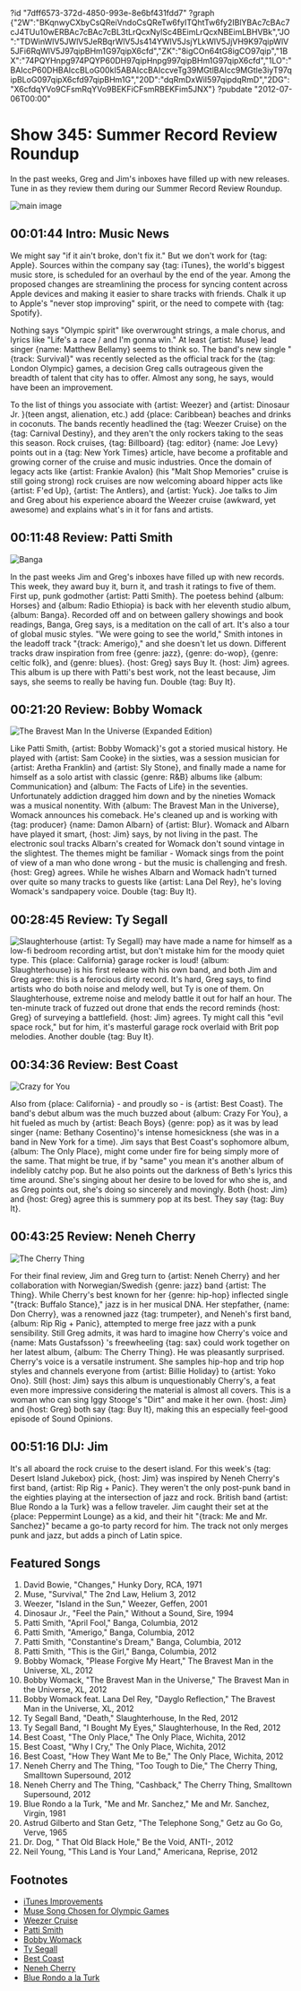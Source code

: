 ?id "7dff6573-372d-4850-993e-8e6bf431fdd7"
?graph {"2W":"BKqnwyCXbyCsQReiVndoCsQReTw6fyITQhtTw6fy2IBlYBAc7cBAc7cJ4TUu10wERBAc7cBAc7cBL3tLrQcxNylSc4BEimLrQcxNBEimLBHVBk","JO":"TDWinWlV5JWlV5JeRBqrWlV5Js414YWlV5JsjYLkWlV5JjVH9K97qipWlV5JFi6RqWlV5J97qipBHm1G97qipX6cfd","ZK":"8igCOn64tG8igCO97qip","1BX":"74PQYHnpg974PQYP60DH97qipHnpg997qipBHm1G97qipX6cfd","1LO":"BAIccP60DHBAIccBLoG00kI5ABAIccBAIccveTg39MGtlBAIcc9MGtle3iyT97qipBLoG097qipX6cfd97qipBHm1G","20D":"dqRmDxWiI597qipdqRmD","2DG":"X6cfdqYVo9CFsmRqYVo9BEKFiCFsmRBEKFim5JNX"}
?pubdate "2012-07-06T00:00"
# Show 345: Summer Record Review Roundup
In the past weeks, Greg and Jim's inboxes have filled up with new releases. Tune in as they review them during our Summer Record Review Roundup.

![main image](https://static.soundopinions.org/images/2012/recordreviews.jpg)

## 00:01:44 Intro: Music News
We might say "if it ain't broke, don't fix it." But we don't work for {tag: Apple}. Sources within the company say {tag: iTunes}, the world's biggest music store, is scheduled for an overhaul by the end of the year. Among the proposed changes are streamlining the process for syncing content across Apple devices and making it easier to share tracks with friends. Chalk it up to Apple's "never stop improving" spirit, or the need to compete with {tag: Spotify}.

Nothing says "Olympic spirit" like overwrought strings, a male chorus, and lyrics like "Life's a race / and I'm gonna win." At least {artist: Muse} lead singer {name: Matthew Bellamy} seems to think so. The band's new single "{track: Survival}" was recently selected as the official track for the {tag: London Olympic} games, a decision Greg calls outrageous given the breadth of talent that city has to offer. Almost any song, he says, would have been an improvement.

To the list of things you associate with {artist: Weezer} and {artist: Dinosaur Jr. }(teen angst, alienation, etc.) add {place: Caribbean} beaches and drinks in coconuts. The bands recently headlined the {tag: Weezer Cruise} on the {tag: Carnival Destiny}, and they aren't the only rockers taking to the seas this season. Rock cruises, {tag: Billboard} {tag: editor} {name: Joe Levy} points out in a {tag: New York Times} article, have become a profitable and growing corner of the cruise and music industries. Once the domain of legacy acts like {artist: Frankie Avalon} (his "Malt Shop Memories" cruise is still going strong) rock cruises are now welcoming aboard hipper acts like {artist: F'ed Up}, {artist: The Antlers}, and {artist: Yuck}. Joe talks to Jim and Greg about his experience aboard the Weezer cruise (awkward, yet awesome) and explains what's in it for fans and artists.

## 00:11:48 Review: Patti Smith
![Banga](https://static.soundopinions.org/assets/345/JO0.jpg)

In the past weeks Jim and Greg's inboxes have filled up with new records. This week, they award buy it, burn it, and trash it ratings to five of them. First up, punk godmother {artist: Patti Smith}. The poetess behind {album: Horses} and {album: Radio Ethiopia} is back with her eleventh studio album, {album: Banga}. Recorded off and on between gallery showings and book readings, Banga, Greg says, is a meditation on the call of art. It's also a tour of global music styles. "We were going to see the world," Smith intones in the leadoff track "{track: Amerigo}," and she doesn't let us down. Different tracks draw inspiration from free {genre: jazz}, {genre: do-wop}, {genre: celtic folk}, and {genre: blues}. {host: Greg} says Buy It. {host: Jim} agrees. This album is up there with Patti's best work, not the least because, Jim says, she seems to really be having fun. Double {tag: Buy It}.

## 00:21:20 Review: Bobby Womack
![The Bravest Man In the Universe (Expanded Edition)](https://static.soundopinions.org/assets/345/ZK0.jpg)

Like Patti Smith, {artist: Bobby Womack}'s got a storied musical history. He played with {artist: Sam Cooke} in the sixties, was a session musician for {artist: Aretha Franklin} and {artist: Sly Stone}, and finally made a name for himself as a solo artist with classic {genre: R&B} albums like {album: Communication} and {album: The Facts of Life} in the seventies. Unfortunately addiction dragged him down and by the nineties Womack was a musical nonentity. With {album: The Bravest Man in the Universe}, Womack announces his comeback. He's cleaned up and is working with {tag: producer} {name: Damon Albarn} of {artist: Blur}. Womack and Albarn have played it smart, {host: Jim} says, by not living in the past. The electronic soul tracks Albarn's created for Womack don't sound vintage in the slightest. The themes might be familiar - Womack sings from the point of view of a man who done wrong - but the music is challenging and fresh. {host: Greg} agrees. While he wishes Albarn and Womack hadn't turned over quite so many tracks to guests like {artist: Lana Del Rey}, he's loving Womack's sandpapery voice. Double {tag: Buy It}.

## 00:28:45 Review: Ty Segall
![Slaughterhouse](https://static.soundopinions.org/assets/345/1BX0.jpg)
{artist: Ty Segall} may have made a name for himself as a low-fi bedroom recording artist, but don't mistake him for the moody quiet type. This {place: California} garage rocker is loud! {album: Slaughterhouse} is his first release with his own band, and both Jim and Greg agree: this is a ferocious dirty record. It's hard, Greg says, to find artists who do both noise and melody well, but Ty is one of them. On Slaughterhouse, extreme noise and melody battle it out for half an hour. The ten-minute track of fuzzed out drone that ends the record reminds {host: Greg} of surveying a battlefield. {host: Jim} agrees. Ty might call this "evil space rock," but for him, it's masterful garage rock overlaid with Brit pop melodies. Another double {tag: Buy It}.

## 00:34:36 Review: Best Coast
![Crazy for You](https://static.soundopinions.org/assets/345/1LO0.jpg)

Also from {place: California} - and proudly so - is {artist: Best Coast}. The band's debut album was the much buzzed about {album: Crazy For You}, a hit fueled as much by {artist: Beach Boys} {genre: pop} as it was by lead singer {name: Bethany Cosentino}'s intense homesickness (she was in a band in New York for a time). Jim says that Best Coast's sophomore album, {album: The Only Place}, might come under fire for being simply more of the same. That might be true, if by "same" you mean it's another album of indelibly catchy pop. But he also points out the darkness of Beth's lyrics this time around. She's singing about her desire to be loved for who she is, and as Greg points out, she's doing so sincerely and movingly. Both {host: Jim} and {host: Greg} agree this is summery pop at its best. They say {tag: Buy It}.

## 00:43:25  Review: Neneh Cherry
![The Cherry Thing](https://static.soundopinions.org/assets/345/20D0.jpg)

For their final review, Jim and Greg turn to {artist: Neneh Cherry} and her collaboration with Norwegian/Swedish {genre: jazz} band {artist: The Thing}. While Cherry's best known for her {genre: hip-hop} inflected single "{track: Buffalo Stance}," jazz is in her musical DNA. Her stepfather, {name: Don Cherry}, was a renowned jazz {tag: trumpeter}, and Neneh's first band, {album: Rip Rig + Panic}, attempted to merge free jazz with a punk sensibility. Still Greg admits, it was hard to imagine how Cherry's voice and {name: Mats Gustafsson} 's freewheeling {tag: sax} could work together on her latest album, {album: The Cherry Thing}. He was pleasantly surprised. Cherry's voice is a versatile instrument. She samples hip-hop and trip hop styles and channels everyone from {artist: Billie Holiday} to {artist: Yoko Ono}. Still {host: Jim} says this album is unquestionably Cherry's, a feat even more impressive considering the material is almost all covers. This is a woman who can sing Iggy Stooge's "Dirt" and make it her own. {host: Jim} and {host: Greg} both say {tag: Buy It}, making this an especially feel-good episode of Sound Opinions.

## 00:51:16 DIJ: Jim
It's all aboard the rock cruise to the desert island. For this week's {tag: Desert Island Jukebox} pick, {host: Jim} was inspired by Neneh Cherry's first band, {artist: Rip Rig + Panic}. They weren't the only post-punk band in the eighties playing at the intersection of jazz and rock. British band {artist: Blue Rondo a la Turk} was a fellow traveler. Jim caught their set at the {place: Peppermint Lounge} as a kid, and their hit "{track: Me and Mr. Sanchez}" became a go-to party record for him. The track not only merges punk and jazz, but adds a pinch of Latin spice.

## Featured Songs
1. David Bowie, "Changes," Hunky Dory, RCA, 1971
2. Muse, "Survival," The 2nd Law, Helium 3, 2012
3. Weezer, "Island in the Sun," Weezer, Geffen, 2001
4. Dinosaur Jr., "Feel the Pain," Without a Sound, Sire, 1994
5. Patti Smith, "April Fool," Banga, Columbia, 2012
6. Patti Smith, "Amerigo," Banga, Columbia, 2012
7. Patti Smith, "Constantine's Dream," Banga, Columbia, 2012
8. Patti Smith, "This is the Girl," Banga, Columbia, 2012
9. Bobby Womack, "Please Forgive My Heart," The Bravest Man in the Universe, XL, 2012
10. Bobby Womack, "The Bravest Man in the Universe," The Bravest Man in the Universe, XL, 2012
11. Bobby Womack feat. Lana Del Rey, "Dayglo Reflection," The Bravest Man in the Universe, XL, 2012
12. Ty Segall Band, "Death," Slaughterhouse, In the Red, 2012
13. Ty Segall Band, "I Bought My Eyes," Slaughterhouse, In the Red, 2012
14. Best Coast, "The Only Place," The Only Place, Wichita, 2012
15. Best Coast, "Why I Cry," The Only Place, Wichita, 2012
16. Best Coast, "How They Want Me to Be," The Only Place, Wichita, 2012
17. Neneh Cherry and The Thing, "Too Tough to Die," The Cherry Thing, Smalltown Supersound, 2012
18. Neneh Cherry and The Thing, "Cashback," The Cherry Thing, Smalltown Supersound, 2012
19. Blue Rondo a la Turk, "Me and Mr. Sanchez," Me and Mr. Sanchez, Virgin, 1981
20. Astrud Gilberto and Stan Getz, "The Telephone Song," Getz au Go Go, Verve, 1965
21. Dr. Dog, " That Old Black Hole," Be the Void, ANTI-, 2012
22. Neil Young, "This Land is Your Land," Americana, Reprise, 2012

## Footnotes
- [iTunes Improvements](http://www.bloomberg.com/news/articles/2012-06-27/apple-said-to-prepare-itunes-overhaul-improving-storage-sharing)
- [Muse Song Chosen for Olympic Games](http://www.forbes.com/sites/leorgalil/2012/06/28/the-problem-with-muses-official-olympic-song-survival/)
- [Weezer Cruise](http://www.theweezercruise.com/)
- [Patti Smith](http://www.pattismith.net/)
- [Bobby Womack](http://bobbywomack.com/)
- [Ty Segall](http://ty-segall.com/)
- [Best Coast](http://www.bestcoast.net/)
- [Neneh Cherry](http://www.nenehcherry.de/)
- [Blue Rondo a la Turk](http://www.allmusic.com/song/blue-rondo-%C3%A0-la-turk-mt0011901883)
